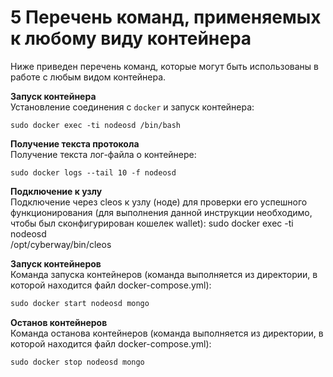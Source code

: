 # 5 Перечень команд, применяемых к любому виду контейнера
Ниже приведен перечень команд, которые могут быть использованы в работе с любым видом контейнера.  

**Запуск контейнера**  
Установление соединения с `docker` и запуск контейнера:  
```
sudo docker exec -ti nodeosd /bin/bash
```

**Получение текста протокола**  
Получение текста лог-файла о контейнере:
```
sudo docker logs --tail 10 -f nodeosd
```

**Подключение к узлу**  
Подключение через cleos к узлу (ноде) для проверки его успешного функционирования (для выполнения данной инструкции необходимо, чтобы был сконфигурирован кошелек wallet):
sudo docker exec -ti nodeosd \
    /opt/cyberway/bin/cleos

**Запуск контейнеров**  
Команда запуска контейнеров (команда выполняется из директории, в которой находится файл docker-compose.yml):  
```cpp
sudo docker start nodeosd mongo
```

**Останов контейнеров**  
Команда останова контейнеров  (команда выполняется из директории, в которой находится файл docker-compose.yml):
```cpp
sudo docker stop nodeosd mongo
